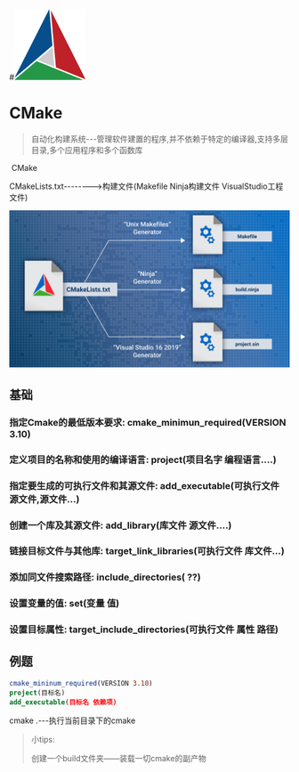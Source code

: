 #![img](Untitled.assets/Cmake.svg)

# CMake

> 自动化构建系统---管理软件建置的程序,并不依赖于特定的编译器,支持多层目录,多个应用程序和多个函数库

​								CMake

CMakeLists.txt-------->构建文件(Makefile Ninja构建文件 VisualStudio工程文件)

![img](Untitled.assets/Single_Source_Build-cmake.png)

## 基础

### 指定Cmake的最低版本要求: cmake_minimun_required(VERSION 3.10)

### 定义项目的名称和使用的编译语言: project(项目名字 编程语言....) 

### 指定要生成的可执行文件和其源文件: add_executable(可执行文件 源文件,源文件...)

### 创建一个库及其源文件: add_library(库文件 源文件....)

### 链接目标文件与其他库: target_link_libraries(可执行文件 库文件...)

### 添加同文件搜索路径: include_directories(  ??)

### 设置变量的值: set(变量 值)

### 设置目标属性: target_include_directories(可执行文件 属性 路径)

## 例题

```cmake
cmake_mininum_required(VERSION 3.10)
project(目标名)
add_executable(目标名 依赖项)
```

cmake .---执行当前目录下的cmake

> 小tips:
>
> 创建一个build文件夹——装载一切cmake的副产物